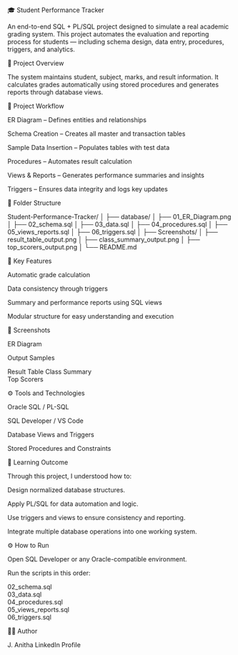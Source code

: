 🎓 Student Performance Tracker

An end-to-end SQL + PL/SQL project designed to simulate a real academic grading system.
This project automates the evaluation and reporting process for students — including schema design, data entry, procedures, triggers, and analytics.

📘 Project Overview

The system maintains student, subject, marks, and result information.
It calculates grades automatically using stored procedures and generates reports through database views.

🧩 Project Workflow

ER Diagram – Defines entities and relationships

Schema Creation – Creates all master and transaction tables

Sample Data Insertion – Populates tables with test data

Procedures – Automates result calculation

Views & Reports – Generates performance summaries and insights

Triggers – Ensures data integrity and logs key updates

📁 Folder Structure

Student-Performance-Tracker/
│
├── database/
│   ├── 01_ER_Diagram.png
│   ├── 02_schema.sql
│   ├── 03_data.sql
│   ├── 04_procedures.sql
│   ├── 05_views_reports.sql
│   ├── 06_triggers.sql
│
├── Screenshots/
│   ├── result_table_output.png
│   ├── class_summary_output.png
│   ├── top_scorers_output.png
│
└── README.md

🧠 Key Features

Automatic grade calculation

Data consistency through triggers

Summary and performance reports using SQL views

Modular structure for easy understanding and execution

📸 Screenshots

ER Diagram

Output Samples

Result Table 
Class Summary	
Top Scorers

⚙️ Tools and Technologies

 Oracle SQL / PL-SQL

 SQL Developer / VS Code

 Database Views and Triggers

 Stored Procedures and Constraints

 🎯 Learning Outcome

Through this project, I understood how to:

Design normalized database structures.

Apply PL/SQL for data automation and logic.

Use triggers and views to ensure consistency and reporting.

Integrate multiple database operations into one working system.

	
⚙️ How to Run

Open SQL Developer or any Oracle-compatible environment.

Run the scripts in this order:

02_schema.sql  
03_data.sql  
04_procedures.sql  
05_views_reports.sql  
06_triggers.sql


👩‍💻 Author

J. Anitha
LinkedIn Profile
